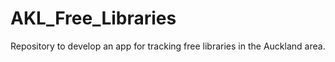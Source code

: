 # AKL_Free_Libraries
 Repository to develop an app for tracking free libraries in the Auckland area.

